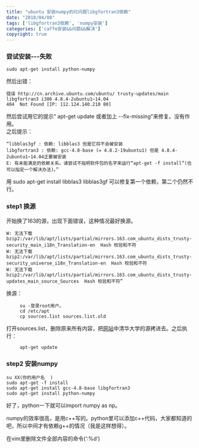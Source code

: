```yaml
---
title: "ubuntu 安装numpy的烂问题libgfortran3依赖"
date: "2018/04/08"
tags: ['libgfortran3依赖', 'numpy安装']
categories: ['caffe安装&&问题&&解决']
copyright: true
---
```


### 尝试安装---失败  
```
sudo apt-get install python-numpy
```
然后出错：  
```
错误 http://cn.archive.ubuntu.com/ubuntu/ trusty-updates/main libgfortran3 i386 4.8.4-2ubuntu1~14.04  
404  Not Found [IP: 112.124.140.210 80] 
```
然后尝试用它的提示“  apt-get update  或者加上  \--fix-missing”来修复。没有作用。    
之后提示：  
```
“libblas3gf : 依赖: libblas3 但是它将不会被安装  
libgfortran3 : 依赖: gcc-4.8-base (= 4.8.2-19ubuntu1) 但是 4.8.4-2ubuntu1~14.04正要被安装  
E: 有未能满足的依赖关系。请尝试不指明软件包的名字来运行“apt-get -f install”(也可以指定一个解决办法)。”  
```
用  sudo apt-get install libblas3 libblas3gf  可以修复第一个依赖，第二个仍然不行。

### step1 换源  
  
开始换了163的源，出现下面错误，这种情况最好换源。 
```
W: 无法下载 bzip2:/var/lib/apt/lists/partial/mirrors.163.com_ubuntu_dists_trusty-security_main_i18n_Translation-en  Hash 校验和不符  
W: 无法下载 bzip2:/var/lib/apt/lists/partial/mirrors.163.com_ubuntu_dists_trusty-security_universe_i18n_Translation-en  Hash 校验和不符  
W: 无法下载 bzip2:/var/lib/apt/lists/partial/mirrors.163.com_ubuntu_dists_trusty-updates_main_source_Sources  Hash 校验和不符”
```
换源：  
```
     su -登录root用户。
     cd /etc/apt
     cp sources.list sources.list.old
```
打开sources.list，删除原来所有内容，把[网站](http://chenrongya.blog.163.com/blog/static/8747419620143185103297)中清华大学的源拷进去。之后执行：
```   
     apt-get update
```
### step2 安装numpy    
```
su XX(你的用户名  )
sudo apt-get -f install
sudo apt-get install gcc-4.8-base libgfortran3 
sudo apt-get install python-numpy
```
好了，python一下就可以import numpy as np。  
  
numpy的效率很高，是用c++写的。python里可以添加c++代码，大家都知道的吧，所以中间才有依赖g++的情况（我是这样想得）。  
  
在vim里删除文件全部内容的命令(‘:%d’)

